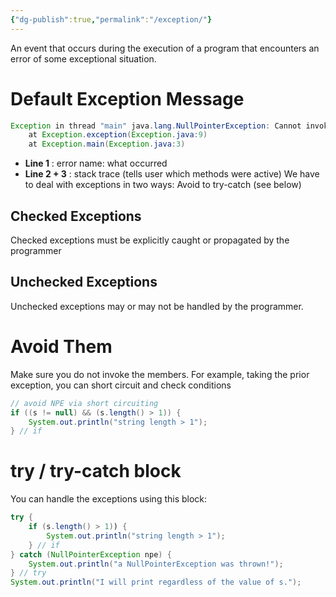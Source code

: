 ```yaml
---
{"dg-publish":true,"permalink":"/exception/"}
---
```


An event that occurs during the execution of a program that encounters an error of some exceptional situation. 
# Default Exception Message 
```java 
Exception in thread "main" java.lang.NullPointerException: Cannot invoke "String.length()" because "<local0>" is null
	at Exception.exception(Exception.java:9)
	at Exception.main(Exception.java:3)
```
- **Line 1** : error name: what occurred 
- **Line 2 + 3** :  stack trace (tells user which methods were active)
We have to deal with exceptions in two ways: Avoid to try-catch (see below)
## Checked Exceptions 
Checked exceptions must be explicitly caught or propagated by the programmer
## Unchecked Exceptions
Unchecked exceptions may or may not be handled by the programmer.
# Avoid Them 
Make sure you do not invoke the members. For example, taking the prior exception, you can short circuit and check conditions
```java
// avoid NPE via short circuiting
if ((s != null) && (s.length() > 1)) {
    System.out.println("string length > 1");
} // if
```
# try / try-catch block
You can handle the exceptions using this block: 
```java
try {
    if (s.length() > 1)) {
        System.out.println("string length > 1");
    } // if
} catch (NullPointerException npe) {
    System.out.println("a NullPointerException was thrown!");
} // try
System.out.println("I will print regardless of the value of s.");
```

